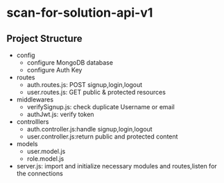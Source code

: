 # scan-for-solution-api-v1
## Project Structure
- config
    - configure MongoDB database
    - configure Auth Key
- routes
    - auth.routes.js: POST signup,login,logout
    - user.routes.js: GET public & protected resources
- middlewares
    - verifySignup.js: check duplicate Username or email
    - authJwt.js: verify token
- controlllers
    - auth.controller.js:handle signup,login,logout
    - user.controller.js:return public and protected content
- models
    - user.model.js
    - role.model.js
- server.js: import and initialize necessary modules and routes,listen for the connections
